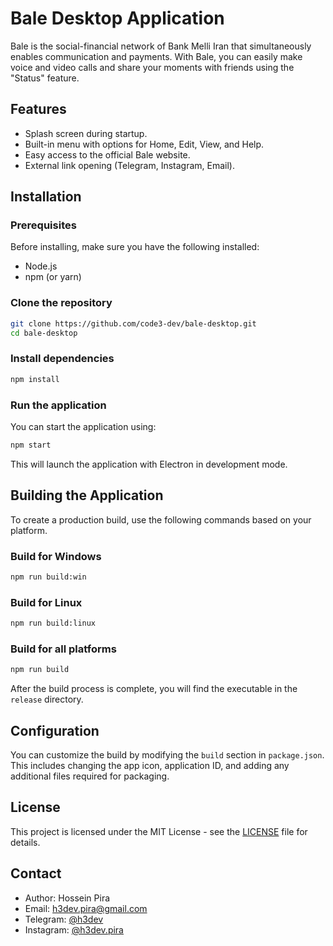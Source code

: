 # Bale Desktop Application

Bale is the social-financial network of Bank Melli Iran that simultaneously enables communication and payments. With Bale, you can easily make voice and video calls and share your moments with friends using the "Status" feature.

## Features

- Splash screen during startup.
- Built-in menu with options for Home, Edit, View, and Help.
- Easy access to the official Bale website.
- External link opening (Telegram, Instagram, Email).

## Installation

### Prerequisites

Before installing, make sure you have the following installed:
- Node.js
- npm (or yarn)

### Clone the repository

```bash
git clone https://github.com/code3-dev/bale-desktop.git
cd bale-desktop
```

### Install dependencies

```bash
npm install
```

### Run the application

You can start the application using:

```bash
npm start
```

This will launch the application with Electron in development mode.

## Building the Application

To create a production build, use the following commands based on your platform.

### Build for Windows

```bash
npm run build:win
```

### Build for Linux

```bash
npm run build:linux
```

### Build for all platforms

```bash
npm run build
```

After the build process is complete, you will find the executable in the `release` directory.

## Configuration

You can customize the build by modifying the `build` section in `package.json`. This includes changing the app icon, application ID, and adding any additional files required for packaging.

## License

This project is licensed under the MIT License - see the [LICENSE](LICENSE) file for details.

## Contact

- Author: Hossein Pira
- Email: [h3dev.pira@gmail.com](mailto:h3dev.pira@gmail.com)
- Telegram: [@h3dev](https://t.me/h3dev)
- Instagram: [@h3dev.pira](https://instagram.com/h3dev.pira)